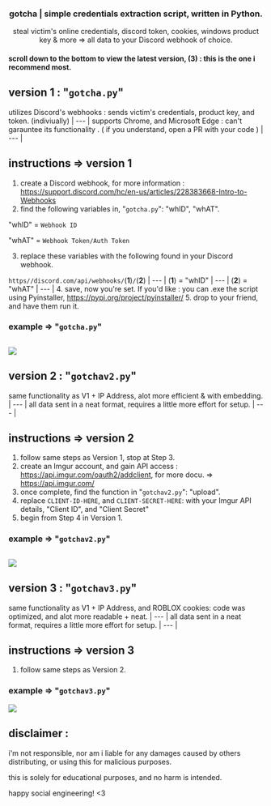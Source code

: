   <h3 align="center">gotcha | simple credentials extraction script, written in Python.</h3>
  <p align="center">
    steal victim's online credentials, discord token, cookies, windows product key & more => all data to your Discord webhook of choice.
  
#### scroll down to the bottom to view the latest version, (3) : this is the one i recommend most.


## version 1 : "`gotcha.py`"

utilizes Discord's webhooks : sends victim's credentials, product key, and token. (indiviually)
| --- |
supports Chrome, and Microsoft Edge : can't garauntee its functionality .
( if you understand, open a PR with your code )
| --- |
## instructions => version 1

1. create a Discord webhook, for more information : https://support.discord.com/hc/en-us/articles/228383668-Intro-to-Webhooks
2. find the following variables in, "`gotcha.py`": "whID", "whAT".

"whID" = `Webhook ID`

"whAT" = `Webhook Token/Auth Token`

3. replace these variables with the following found in your Discord webhook.

`https//discord.com/api/webhooks/`(**1**)`/`(**2**)
| --- |
(**1**) = "whID"
| --- |
(**2**) = "whAT"
| --- |
4. save, now you're set. If you'd like : you can .exe the script using Pyinstaller, https://pypi.org/project/pyinstaller/
5. drop to your friend, and have them run it.

### example => "`gotcha.py`"
![](https://cdn.discordapp.com/attachments/796598097986715668/797299038536990760/example.png)
---------------------------------------------------

## version 2 : "`gotchav2.py`"
same functionality as V1 + IP Address, alot more efficient & with embedding.
| --- |
all data sent in a neat format, requires a little more effort for setup.
| --- |

## instructions => version 2

1. follow same steps as Version 1, stop at Step 3.
2. create an Imgur account, and gain API access : https://api.imgur.com/oauth2/addclient, for more docu. => https://api.imgur.com/
3. once complete, find the function in "`gotchav2.py`": "upload".
4. replace `CLIENT-ID-HERE`, and `CLIENT-SECRET-HERE`: with your Imgur API details, "Client ID", and "Client Secret"
5. begin from Step 4 in Version 1.

### example => "`gotchav2.py`"
![](https://cdn.discordapp.com/attachments/799822588296691752/800068801412202516/Capture.PNG)
---------------------------------------------------

## version 3 : "`gotchav3.py`"
same functionality as V1 + IP Address, and ROBLOX cookies: code was optimized, and alot more readable + neat.
| --- |
all data sent in a neat format, requires a little more effort for setup.
| --- |

## instructions => version 3

1. follow same steps as Version 2.

### example => "`gotchav3.py`"
![](https://cdn.discordapp.com/attachments/802665245579149335/803076831006687232/unknown.png)

## disclaimer : 
i'm not responsible, nor am i liable for any damages caused by others distributing, or using this for malicious purposes.

this is solely for educational purposes, and no harm is intended.

happy social engineering! <3
